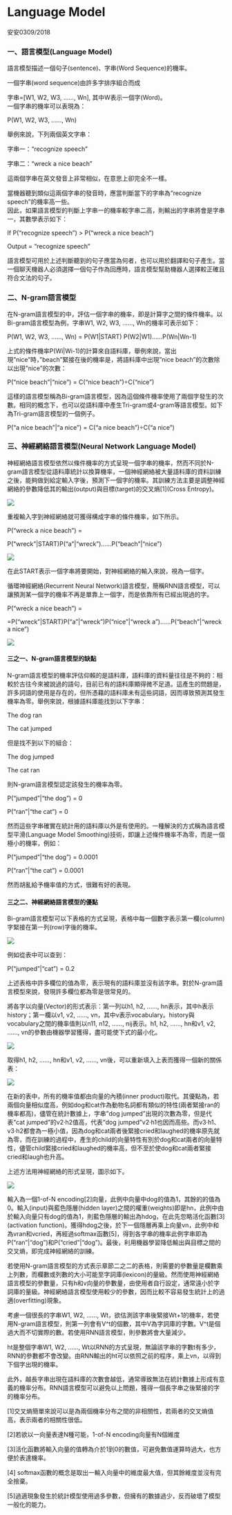 # Language Model

安安0309/2018

### 一、語言模型\(Language Model\)

語言模型描述一個句子\(sentence\)、字串\(Word Sequence\)的機率。

一個字串\(word sequence\)由許多字排序組合而成

字串=\[W1, W2, W3, ……, Wn\], 其中W表示一個字\(Word\)。  
一個字串的機率可以表現為：

P\(W1, W2, W3, ……, Wn\)

舉例來說，下列兩個英文字串：

字串一：“recognize speech”

字串二：“wreck a nice beach”

這兩個字串在英文發音上非常相似，在意思上卻完全不一樣。

當機器聽到類似這兩個字串的發音時，應當判斷當下的字串為“recognize speech”的機率高一些。  
因此，如果語言模型的判斷上字串一的機率較字串二高，則輸出的字串將會是字串一，其數學表示如下：

If P\(“recognize speech”\) &gt; P\(“wreck a nice beach”\)

Output = “recognize speech”

語言模型可用於上述判斷聽到的句子應當為何者，也可以用於翻譯和句子產生。當一個聊天機器人必須選擇一個句子作為回應時，語言模型幫助機器人選擇較正確且符合文法的句子。

### 二、N-gram語言模型

在N-gram語言模型的中，評估一個字串的機率，即是計算字之間的條件機率。以Bi-gram語言模型為例，字串W1, W2, W3, ……, Wn的機率可表示如下：

P\(W1, W2, W3, ……, Wn\) = P\(W1\|START\) P\(W2\|W1\)……P\(Wn\|Wn-1\)

上式的條件機率P\(Wi\|Wi-1\)的計算來自語料庫，舉例來說，當出現”nice”時，”beach”緊接在後的機率是，將語料庫中出現”nice beach”的次數除以出現”nice”的次數：

P\(“nice beach”\|“nice”\) = C\(“nice beach”\)÷C\(“nice”\)

這樣的語言模型稱為Bi-gram語言模型，因為這個條件機率使用了兩個字發生的次數。相同的概念下，也可以從語料庫中產生Tri-gram或4-gram等語言模型。如下為Tri-gram語言模型的一個例子。

P\(“a nice beach”\|“a nice”\) = C\(“a nice beach”\)÷C\(“a nice”\)

### 三、神經網絡語言模型\(Neural Network Language Model\)

神經網絡語言模型依然以條件機率的方式呈現一個字串的機率，然而不同於N-gram語言模型從語料庫統計以換算機率，一個神經網絡被大量語料庫的資料訓練之後，能夠做到給定輸入字後，預測下一個字的機率。其訓練方法主要是調整神經網絡的參數降低其的輸出\(output\)與目標\(target\)的交叉熵\[1\]\(Cross Entropy\)。

![](/assets/language_model_1.png)

重複輸入字到神經網絡就可獲得構成字串的條件機率，如下所示。

P\(“wreck a nice beach”\) =

P\(“wreck”\|START\)P\(“a”\|“wreck”\)……P\(“beach”\|“nice”\)

![](/assets/language_model2.png)

在此START表示一個字串將要開始，對神經網絡的輸入來說，視為一個字。

循環神經網絡\(Recurrent Neural Network\)語言模型，簡稱RNN語言模型，可以讓預測某一個字的機率不再是單靠上一個字，而是依靠所有已經出現過的字。

P\(“wreck a nice beach”\) =

=P\(“wreck”\|START\)P\(“a”\|“wreck”\)P\(“nice”\|“wreck a”\)……P\(“beach”\|“wreck a nice”\)

![](/assets/language_model_3.png)

#### 三之一、N-gram語言模型的缺點

N-gram語言模型的機率評估仰賴的是語料庫，語料庫的資料量往往是不夠的：相較於古往今來被說過的語句，目前已有的語料庫顯得微不足道。這產生的問題是，許多詞語的使用是存在的，但所憑藉的語料庫未有這些詞語，因而導致預測其發生機率為零。舉例來說，根據語料庫能找到以下字串：

The dog ran

The cat jumped

但是找不到以下的組合：

The dog jumped

The cat ran

則N-gram語言模型認定該發生的機率為零。

P\(“jumped”\|“the dog”\) = 0

P\(“ran”\|“the cat”\) = 0

然而這些字串確實在統計用的語料庫以外是有使用的。一種解決的方式稱為語言模型平滑\(Language Model Smoothing\)技術，即讓上述條件機率不為零，而是一個極小的機率，例如：

P\(“jumped”\|“the dog”\) = 0.0001

P\(“ran”\|“the cat”\) = 0.0001

然而胡亂給予機率值的方式，很難有好的表現。

#### 三之二、神經網絡語言模型的優點

Bi-gram語言模型可以下表格的方式呈現，表格中每一個數字表示第一欄\(column\)字緊接在第一列\(row\)字後的機率。

![](/assets/language_model_4.png)

例如從表中可以查到：

P\(“jumped”\|“cat”\) = 0.2

上述表格中許多欄位的值為零，表示現有的語料庫並沒有該字串。對於N-gram語言模型來說，發現許多欄位都為零是很常見的。

將各字以向量\(Vector\)的形式表示：第一列以h1, h2, ……, hn表示，其中h表示history；第一欄以v1, v2, ……, vn，其中v表示vocabulary。history與vocabulary之間的機率值則以n11, n12, ……, nij表示。h1, h2, ……, hn和v1, v2, ……, vn的參數由機器學習獲得，盡可能使下式的最小化。



![](/assets/language_model_5.png)

取得h1, h2, ……, hn和v1, v2, ……, vn後，可以重新填入上表而獲得一個新的關係表：

![](/assets/language_model_6.png)

在新的表中，所有的機率值都由向量的內積\(inner product\)取代。其優點為，若兩個向量相似度高，例如dog和cat作為動物名詞都有類似的特性\(兩者緊接ran的機率都高\)，儘管在統計數據上，字串”dog jumped”出現的次數為零，但是代表“cat jumped”的v2·h2值高，代表“dog jumped”v2·h1也因而高些。而v3·h1、v3·h2都會為一極小值，因為dog和cat兩者後緊接cried和laughed的機率原先就為零，而在訓練的過程中，產生的child的向量特性有別於dog和cat兩者的向量特性，儘管child緊接cried和laughed的機率高，但不至於使dog和cat兩者緊接cried和laugh也升高。

上述方法用神經網絡的形式呈現，圖示如下。

![](/assets/language_model_7.png)

輸入為一個1-of-N encoding\[2\]向量，此例中向量中dog的值為1，其餘的的值為0。輸入\(input\)與藍色隱層\(hidden layer\)之間的權重\(weights\)即是hn，此例中由於輸入向量只有dog的值為1，則藍色隱層的輸出為hdog，在此先忽略活化函數\[3\]\(activation function\)。獲得hdog之後，於下一個隱層再乘上向量vn，此例中和為vran和vcried，再經過softmax函數\[5\]，得到各字串的機率此例字串即為P\(“ran”\|“dog”\)和P\(“cried”\|“dog”\)。最後，利用機器學習降低輸出與目標之間的交叉熵，即完成神經網絡的訓練。

若使用N-gram語言模型的方式表示章節二之二的表格，則需要的參數量是欄數乘上列數，而欄數或列數的大小可能至字詞庫\(lexicon\)的量級。然而使用神經網絡語言模型的參數量，只有h和v向量的參數量，由使用者自行設定，通常遠小於字詞庫的量級。神經網絡語言模型使用較少的參數，因而比較不容易發生統計上的過適\(overfitting\)現象。

考慮一個很長的字串W1, W2, ......, Wt，欲估測該字串後緊接Wt+1的機率，若使用N-gram語言模型，則第一列會有V^t的個數，其中V為字詞庫的字數。V^t是個過大而不切實際的數。若使用RNN語言模型，則參數將會大量減少。

ht是整個字串W1, W2, ......, Wt以RNN的方式呈現，無論該字串的字數t有多少，RNN的參數都不會改變。由RNN輸出的ht可以依照之前的程序，乘上vn，以得到下個字出現的機率。

此外，越長字串出現在語料庫的次數會越低，通常導致無法在統計數據上形成有意義的機率分布。RNN語言模型可以避免以上問題，獲得一個長字串之後緊接的字的機率分布。

\[1\]交叉熵簡單來說可以是為兩個機率分布之間的非相關性，若兩者的交叉熵值高，表示兩者的相關性很低。

\[2\]若欲以一向量表達N種可能，1-of-N encoding向量有N個維度

\[3\]活化函數將輸入向量的值轉為介於1到0的數值，可避免數值運算時過大，也方便於表達機率。

\[4\] softmax函數的概念是取出一輸入向量中的維度最大值，但其餘維度並沒有完全捨棄。

\[5\]過適現象發生於統計模型使用過多參數，但擁有的數據過少，反而破壞了模型一般化的能力。

